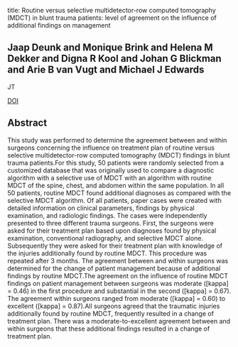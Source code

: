 title: Routine versus selective multidetector-row computed tomography (MDCT) in blunt trauma patients: level of agreement on the influence of additional findings on management

## Jaap Deunk and Monique Brink and Helena M Dekker and Digna R Kool and Johan G Blickman and Arie B van Vugt and Michael J Edwards
JT

<a href="https://doi.org/10.1097/TA.0b013e318189371d">DOI</a>

## Abstract
This study was performed to determine the agreement between and within surgeons concerning the influence on treatment plan of routine versus selective multidetector-row computed tomography (MDCT) findings in blunt trauma patients.For this study, 50 patients were randomly selected from a customized database that was originally used to compare a diagnostic algorithm with a selective use of MDCT with an algorithm with routine MDCT of the spine, chest, and abdomen within the same population. In all 50 patients, routine MDCT found additional diagnoses as compared with the selective MDCT algorithm. Of all patients, paper cases were created with detailed information on clinical parameters, findings by physical examination, and radiologic findings. The cases were independently presented to three different trauma surgeons. First, the surgeons were asked for their treatment plan based upon diagnoses found by physical examination, conventional radiography, and selective MDCT alone. Subsequently they were asked for their treatment plan with knowledge of the injuries additionally found by routine MDCT. This procedure was repeated after 3 months. The agreement between and within surgeons was determined for the change of patient management because of additional findings by routine MDCT.The agreement on the influence of routine MDCT findings on patient management between surgeons was moderate ([kappa] = 0.46) in the first procedure and substantial in the second ([kappa] = 0.67). The agreement within surgeons ranged from moderate ([kappa] = 0.60) to excellent ([kappa] = 0.87).All surgeons agreed that the traumatic injuries additionally found by routine MDCT, frequently resulted in a change of treatment plan. There was a moderate-to-excellent agreement between and within surgeons that these additional findings resulted in a change of treatment plan.

